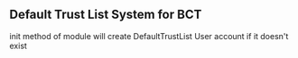 ## Default Trust List System for BCT

init method of module will create DefaultTrustList User account if it doesn't exist
